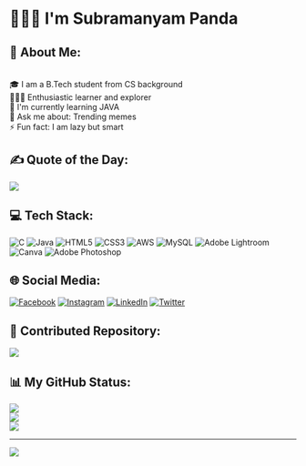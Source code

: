 # 🙋🏻‍♂ I'm Subramanyam Panda

## 💫 About Me:
<br>🎓  I am a B.Tech student from CS background<br>
👨🏻‍💻  Enthusiastic learner and explorer<br>
🌱  I'm currently learning JAVA <br>
💬  Ask me about: Trending memes<br>
⚡  Fun fact: I am lazy but smart<br>

## ✍️ Quote of the Day:
![](https://quotes-github-readme.vercel.app/api?type=horizontal&theme=dark)


## 💻 Tech Stack:
![C](https://img.shields.io/badge/c-%2300599C.svg?style=for-the-badge&logo=c&logoColor=white) ![Java](https://img.shields.io/badge/java-%23ED8B00.svg?style=for-the-badge&logo=java&logoColor=white) ![HTML5](https://img.shields.io/badge/html5-%23E34F26.svg?style=for-the-badge&logo=html5&logoColor=white) ![CSS3](https://img.shields.io/badge/css3-%231572B6.svg?style=for-the-badge&logo=css3&logoColor=white) ![AWS](https://img.shields.io/badge/AWS-%23FF9900.svg?style=for-the-badge&logo=amazon-aws&logoColor=white) ![MySQL](https://img.shields.io/badge/mysql-%2300f.svg?style=for-the-badge&logo=mysql&logoColor=white) ![Adobe Lightroom](https://img.shields.io/badge/Adobe%20Lightroom-31A8FF.svg?style=for-the-badge&logo=Adobe%20Lightroom&logoColor=white) ![Canva](https://img.shields.io/badge/Canva-%2300C4CC.svg?style=for-the-badge&logo=Canva&logoColor=white) ![Adobe Photoshop](https://img.shields.io/badge/adobephotoshop-%2331A8FF.svg?style=for-the-badge&logo=adobephotoshop&logoColor=white)


## 🌐 Social Media:
[![Facebook](https://img.shields.io/badge/Facebook-%231877F2.svg?logo=Facebook&logoColor=white)](https://facebook.com/SubramanyamPanda) [![Instagram](https://img.shields.io/badge/Instagram-%23E4405F.svg?logo=Instagram&logoColor=white)](https://instagram.com/subhu_) [![LinkedIn](https://img.shields.io/badge/LinkedIn-%230077B5.svg?logo=linkedin&logoColor=white)](https://www.linkedin.com/in/subramanyam-panda-441409218/) [![Twitter](https://img.shields.io/badge/Twitter-%231DA1F2.svg?logo=Twitter&logoColor=white)](https://twitter.com/SubramanyamPan6) 


## 📁 Contributed Repository:
![](https://github-contributor-stats.vercel.app/api?username=chimtu222&limit=5&theme=monokai&combine_all_yearly_contributions=true)


## 📊 My GitHub Status:
![](https://github-readme-stats.vercel.app/api?username=chimtu222&theme=radical&hide_border=false&include_all_commits=false&count_private=false)<br/>
![](https://github-readme-streak-stats.herokuapp.com/?user=chimtu222&theme=radical&hide_border=false)<br/>
![](https://github-readme-stats.vercel.app/api/top-langs/?username=chimtu222&theme=radical&hide_border=false&include_all_commits=false&count_private=false&layout=compact)

-----
[![](https://visitcount.itsvg.in/api?id=chimtu222&icon=1&color=3)](https://visitcount.itsvg.in)

